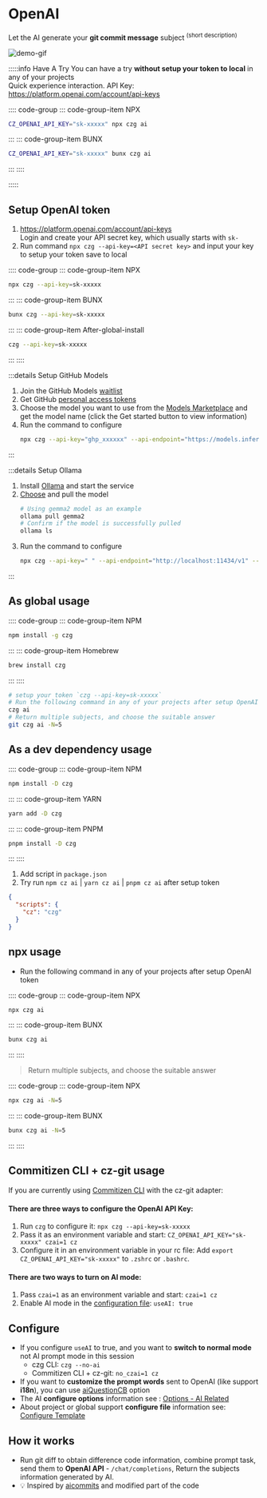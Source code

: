 # OpenAI <Badge type="info" text="`gpt-4o-mini` Model「default」" /><Badge type="tip" text="Node.js >= 16.5.0+" />
Let the AI generate your **git commit message** subject <sup>(short description)</sup>

![demo-gif](https://user-images.githubusercontent.com/40693636/219867044-3ca9823d-9294-4e02-9a5b-624578844168.gif) <!-- size=720x309 -->

:::::info Have A Try
You can have a try **without setup your token to local** in any of your projects<br> Quick experience interaction. API Key: https://platform.openai.com/account/api-keys<br>

:::: code-group
::: code-group-item NPX

```sh
CZ_OPENAI_API_KEY="sk-xxxxx" npx czg ai
```

:::
::: code-group-item BUNX

```sh
CZ_OPENAI_API_KEY="sk-xxxxx" bunx czg ai
```

:::
::::

:::::

## Setup OpenAI token

1. https://platform.openai.com/account/api-keys <br>Login and create your API secret key, which usually starts with `sk-`
2. Run command `npx czg --api-key=<API secret key>` and input your key to setup your token save to local

:::: code-group
::: code-group-item NPX

```sh
npx czg --api-key=sk-xxxxx
```

:::
::: code-group-item BUNX

```sh
bunx czg --api-key=sk-xxxxx
```

:::
::: code-group-item After-global-install

```sh
czg --api-key=sk-xxxxx
```

:::
::::

:::details Setup GitHub Models
1. Join the GitHub Models [waitlist](https://github.com/marketplace/models/waitlist)
2. Get GitHub [personal access tokens](https://github.com/settings/tokens)
3. Choose the model you want to use from the [Models Marketplace](https://github.com/marketplace/models) and get the model name (click the Get started button to view information)
4. Run the command to configure
    ```sh
    npx czg --api-key="ghp_xxxxxx" --api-endpoint="https://models.inference.ai.azure.com" --api-model="gpt-4o-mini"
    ```
:::

:::details Setup Ollama
1. Install [Ollama](https://ollama.com/) and start the service
2. [Choose](https://ollama.com/library) and pull the model
    ```sh
    # Using gemma2 model as an example
    ollama pull gemma2
    # Confirm if the model is successfully pulled
    ollama ls
    ```
3. Run the command to configure
    ```sh
    npx czg --api-key=" " --api-endpoint="http://localhost:11434/v1" --api-model="gemma2"
    ```
:::

## As global usage

:::: code-group
::: code-group-item NPM

```sh
npm install -g czg
```

:::
::: code-group-item Homebrew

```sh
brew install czg
```

:::
::::

```sh
# setup your token `czg --api-key=sk-xxxxx`
# Run the following command in any of your projects after setup OpenAI token
czg ai
# Return multiple subjects, and choose the suitable answer
git czg ai -N=5
```

## As a dev dependency usage

:::: code-group
::: code-group-item NPM

```sh
npm install -D czg
```

:::
::: code-group-item YARN

```sh
yarn add -D czg
```

:::
::: code-group-item PNPM

```sh
pnpm install -D czg
```

:::
::::

1. Add script in `package.json`<br>
2. Try run `npm cz ai` | `yarn cz ai` | `pnpm cz ai` after setup token
```json
{
  "scripts": {
    "cz": "czg"
  }
}
```

## npx usage

- Run the following command in any of your projects after setup OpenAI token

:::: code-group
::: code-group-item NPX

```sh
npx czg ai
```

:::
::: code-group-item BUNX

```sh
bunx czg ai
```

:::
::::

> Return multiple subjects, and choose the suitable answer

:::: code-group
::: code-group-item NPX

```sh
npx czg ai -N=5
```

:::
::: code-group-item BUNX

```sh
bunx czg ai -N=5
```

:::
::::

## Commitizen CLI + cz-git usage

If you are currently using [Commitizen CLI](https://github.com/commitizen/cz-cli) with the cz-git adapter:

#### There are three ways to configure the OpenAI API Key:
1. Run `czg` to configure it: `npx czg --api-key=sk-xxxxx`
2. Pass it as an environment variable and start: `CZ_OPENAI_API_KEY="sk-xxxxx" czai=1 cz`
3. Configure it in an environment variable in your rc file: Add `export CZ_OPENAI_API_KEY="sk-xxxxx"` to `.zshrc` or `.bashrc`.

#### There are two ways to turn on AI mode:
1. Pass `czai=1` as an environment variable and start: `czai=1 cz`
2. Enable AI mode in the [configuration file](/config/engineer#useai): `useAI: true`

## Configure
- If you configure `useAI` to true, and you want to **switch to normal mode** not AI prompt mode in this session
  - czg CLI: `czg --no-ai`
  - Commitizen CLI + cz-git: `no_czai=1 cz`
- If you want to **customize the prompt words** sent to OpenAI (like support **i18n**), you can use [aiQuestionCB](/config/engineer#aiquestioncb) option
- The AI **configure options** information see : [Options - AI Related](/config/engineer#useai)
- About project or global support **configure file** information see: [Configure Template](/config/#configure-template)

## How it works

- Run git diff to obtain difference code information, combine prompt task, send them to **OpenAI API** - `/chat/completions`, Return the subjects information generated by AI.
- 💡 Inspired by [aicommits](https://github.com/Nutlope/aicommits) and modified part of the code
